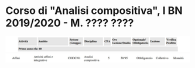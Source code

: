 Corso di "Analisi compositiva", I BN 2019/2020 - M. ???? ????
=====

<img src="https://github.com/SMERM/BN-Velitchkova/blob/master/Programma%20di%20studi/intestazione.jpeg" width="1000">

<img src="https://github.com/SMERM/BN-Velitchkova/blob/master/Programma%20di%20studi/analisi_IBN.jpeg" width="1000">


